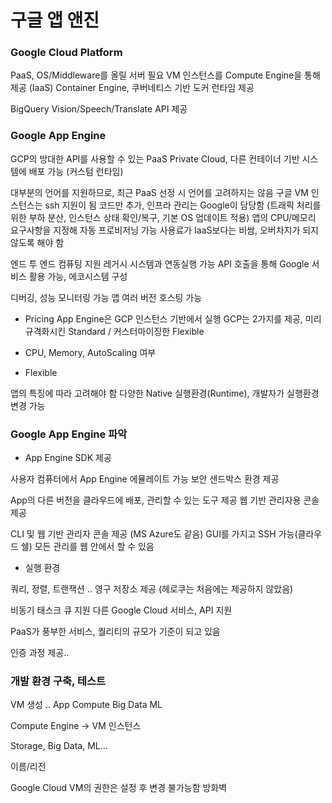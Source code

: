 # 구글 앱 앤진

### Google Cloud Platform

PaaS, OS/Middleware를 올릴 서버 필요
VM 인스턴스를 Compute Engine을 통해 제공 (IaaS)
Container Engine, 쿠버네티스 기반 도커 런타임 제공

BigQuery
Vision/Speech/Translate API 제공

### Google App Engine
[](cloud.google.com/appengine)
GCP의 방대한 API를 사용할 수 있는 PaaS
Private Cloud, 다른 컨테이너 기반 시스템에 배포 가능 (커스텀 런타임)

대부분의 언어를 지원하므로, 최근 PaaS 선정 시 언어를 고려하지는 않음
구글 VM 인스턴스는 ssh 지원이 됨
코드만 추가, 인프라 관리는 Google이 담당함
(트래픽 처리를 위한 부하 분산, 인스턴스 상태 확인/복구, 기본 OS 업데이트 적용)
앱의 CPU/메모리 요구사항을 지정해 자동 프로비저닝 가능
사용료가 IaaS보다는 비쌈, 오버차지가 되지 않도록 해야 함

엔드 투 엔드 컴퓨팅 지원
레거시 시스템과 연동실행 가능
API 호출을 통해 Google 서비스 활용 가능, 에코시스템 구성

디버깅, 성능 모니터링 가능
앱 여러 버전 호스팅 가능

* Pricing
[](cloud.google.com/appengine/pricing)
App Engine은 GCP 인스턴스 기반에서 실행
GCP는 2가지를 제공, 미리 규격화시킨 Standard / 커스터마이징한 Flexible

* CPU, Memory, AutoScaling 여부

* Flexible

앱의 특징에 따라 고려해야 함
다양한 Native 실행환경(Runtime), 개발자가 실행환경 변경 가능

### Google App Engine 파악

* App Engine SDK 제공

사용자 컴퓨터에서 App Engine 에뮬레이트 가능
보안 샌드박스 환경 제공

App의 다른 버전을 클라우드에 배포, 관리할 수 있는 도구 제공
웹 기반 관리자용 콘솔 제공

CLI 및 웹 기반 관리자 콘솔 제공 (MS Azure도 같음)
GUI를 가지고 SSH 가능(클라우드 쉘)
모든 관리를 웹 안에서 할 수 있음

* 실행 환경

쿼리, 정렬, 트랜잭션 .. 영구 저장소 제공
(헤로쿠는 처음에는 제공하지 않았음)

비동기 태스크 큐 지원
다른 Google Cloud 서비스, API 지원

PaaS가 풍부한 서비스, 퀄리티의 규모가 기준이 되고 있음

인증 과정 제공..

### 개발 환경 구축, 테스트

[](cloud.google.com)

VM 생성 .. 
App
Compute
Big Data
ML

Compute Engine
-> VM 인스턴스

Storage, Big Data, ML...

이름/리전

Google Cloud VM의 권한은 설정 후 변경 불가능함
방화벽

